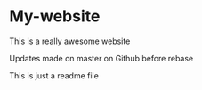 # My-website

This is a really awesome website

Updates made on master on Github before rebase


This is just a readme file
